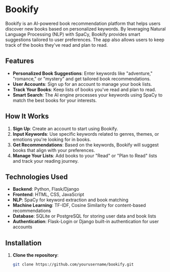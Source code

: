 # Bookify

Bookify is an AI-powered book recommendation platform that helps users discover new books based on personalized keywords. By leveraging Natural Language Processing (NLP) with SpaCy, Bookify provides smart suggestions tailored to user preferences. The app also allows users to keep track of the books they've read and plan to read.

## Features

- **Personalized Book Suggestions**: Enter keywords like "adventure," "romance," or "mystery" and get tailored book recommendations.
- **User Accounts**: Sign up for an account to manage your book lists.
- **Track Your Books**: Keep lists of books you've read and plan to read.
- **Smart Search**: The AI engine processes your keywords using SpaCy to match the best books for your interests.

## How It Works

1. **Sign Up**: Create an account to start using Bookify.
2. **Input Keywords**: Use specific keywords related to genres, themes, or emotions you're looking for in books.
3. **Get Recommendations**: Based on the keywords, Bookify will suggest books that align with your preferences.
4. **Manage Your Lists**: Add books to your "Read" or "Plan to Read" lists and track your reading journey.

## Technologies Used

- **Backend**: Python, Flask/Django
- **Frontend**: HTML, CSS, JavaScript
- **NLP**: SpaCy for keyword extraction and book matching
- **Machine Learning**: TF-IDF, Cosine Similarity for content-based recommendations
- **Database**: SQLite or PostgreSQL for storing user data and book lists
- **Authentication**: Flask-Login or Django built-in authentication for user accounts

## Installation

1. **Clone the repository**:
   ```bash
   git clone https://github.com/yourusername/bookify.git
